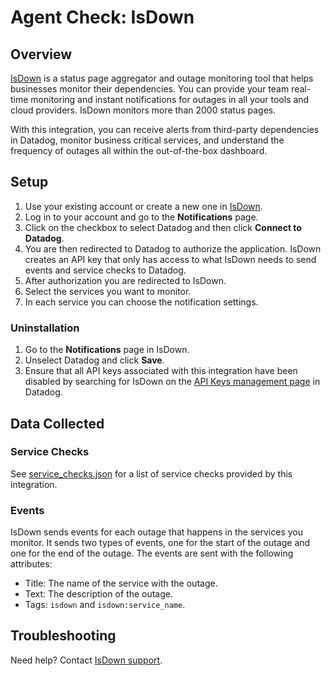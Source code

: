 # Agent Check: IsDown

## Overview

[IsDown][1] is a status page aggregator and outage monitoring tool that helps businesses monitor their dependencies. You can provide your team real-time monitoring and instant notifications for outages in all your tools and cloud providers. IsDown monitors more than 2000 status pages.

With this integration, you can receive alerts from third-party dependencies in Datadog, monitor business critical services, and understand the frequency of outages all within the out-of-the-box dashboard.

## Setup

1. Use your existing account or create a new one in [IsDown][1].
2. Log in to your account and go to the **Notifications** page.
3. Click on the checkbox to select Datadog and then click **Connect to Datadog**.
4. You are then redirected to Datadog to authorize the application. IsDown creates an API key that only has access to what IsDown needs to send events and service checks to Datadog.
5. After authorization you are redirected to IsDown.
6. Select the services you want to monitor.
7. In each service you can choose the notification settings.


### Uninstallation

1. Go to the **Notifications** page in IsDown.
2. Unselect Datadog and click **Save**.
3. Ensure that all API keys associated with this integration have been disabled by searching for IsDown on the [API Keys management page][4] in Datadog.


## Data Collected

### Service Checks

See [service_checks.json][3] for a list of service checks provided by this integration.

### Events

IsDown sends events for each outage that happens in the services you monitor. It sends two types of events, one for the start of the outage and one for the end of the outage. The events are sent with the following attributes:
- Title: The name of the service with the outage.
- Text: The description of the outage.
- Tags: `isdown` and `isdown:service_name`.

## Troubleshooting

Need help? Contact [IsDown support][2].

[1]: https://isdown.app
[2]: mailto:support@isdown.app
[3]: assets/service_checks.json
[4]: https://app.datadoghq.com/organization-settings/api-keys
